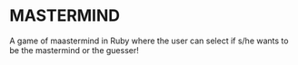 # MASTERMIND

A game of maastermind in Ruby where the user can select if s/he wants to be the mastermind or the guesser!
